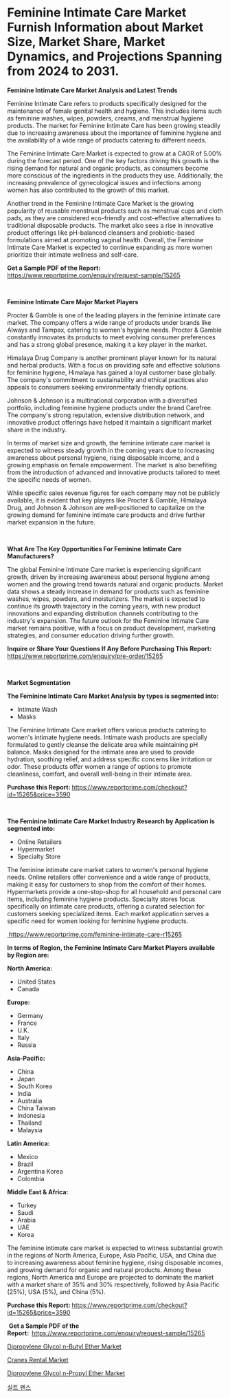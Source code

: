 <p><h1>Feminine Intimate Care Market Furnish Information about Market Size, Market Share, Market Dynamics, and Projections Spanning from 2024 to 2031.</h1></p><p><strong>Feminine Intimate Care Market Analysis and Latest Trends</strong></p>
<p><p>Feminine Intimate Care refers to products specifically designed for the maintenance of female genital health and hygiene. This includes items such as feminine washes, wipes, powders, creams, and menstrual hygiene products. The market for Feminine Intimate Care has been growing steadily due to increasing awareness about the importance of feminine hygiene and the availability of a wide range of products catering to different needs.</p><p>The Feminine Intimate Care Market is expected to grow at a CAGR of 5.00% during the forecast period. One of the key factors driving this growth is the rising demand for natural and organic products, as consumers become more conscious of the ingredients in the products they use. Additionally, the increasing prevalence of gynecological issues and infections among women has also contributed to the growth of this market.</p><p>Another trend in the Feminine Intimate Care Market is the growing popularity of reusable menstrual products such as menstrual cups and cloth pads, as they are considered eco-friendly and cost-effective alternatives to traditional disposable products. The market also sees a rise in innovative product offerings like pH-balanced cleansers and probiotic-based formulations aimed at promoting vaginal health. Overall, the Feminine Intimate Care Market is expected to continue expanding as more women prioritize their intimate wellness and self-care.</p></p>
<p><strong>Get a Sample PDF of the Report:&nbsp;</strong> <a href="https://www.reportprime.com/enquiry/request-sample/15265">https://www.reportprime.com/enquiry/request-sample/15265</a></p>
<p>&nbsp;</p>
<p><strong>Feminine Intimate Care Major Market Players</strong></p>
<p><p>Procter & Gamble is one of the leading players in the feminine intimate care market. The company offers a wide range of products under brands like Always and Tampax, catering to women's hygiene needs. Procter & Gamble constantly innovates its products to meet evolving consumer preferences and has a strong global presence, making it a key player in the market.</p><p>Himalaya Drug Company is another prominent player known for its natural and herbal products. With a focus on providing safe and effective solutions for feminine hygiene, Himalaya has gained a loyal customer base globally. The company's commitment to sustainability and ethical practices also appeals to consumers seeking environmentally friendly options.</p><p>Johnson & Johnson is a multinational corporation with a diversified portfolio, including feminine hygiene products under the brand Carefree. The company's strong reputation, extensive distribution network, and innovative product offerings have helped it maintain a significant market share in the industry.</p><p>In terms of market size and growth, the feminine intimate care market is expected to witness steady growth in the coming years due to increasing awareness about personal hygiene, rising disposable income, and a growing emphasis on female empowerment. The market is also benefiting from the introduction of advanced and innovative products tailored to meet the specific needs of women.</p><p>While specific sales revenue figures for each company may not be publicly available, it is evident that key players like Procter & Gamble, Himalaya Drug, and Johnson & Johnson are well-positioned to capitalize on the growing demand for feminine intimate care products and drive further market expansion in the future.</p></p>
<p>&nbsp;</p>
<p><strong>What Are The Key Opportunities For Feminine Intimate Care Manufacturers?</strong></p>
<p><p>The global Feminine Intimate Care market is experiencing significant growth, driven by increasing awareness about personal hygiene among women and the growing trend towards natural and organic products. Market data shows a steady increase in demand for products such as feminine washes, wipes, powders, and moisturizers. The market is expected to continue its growth trajectory in the coming years, with new product innovations and expanding distribution channels contributing to the industry's expansion. The future outlook for the Feminine Intimate Care market remains positive, with a focus on product development, marketing strategies, and consumer education driving further growth.</p></p>
<p><strong>Inquire or Share Your Questions If Any Before Purchasing This Report:</strong> <a href="https://www.reportprime.com/enquiry/pre-order/15265">https://www.reportprime.com/enquiry/pre-order/15265</a></p>
<p>&nbsp;</p>
<p><strong>Market Segmentation</strong></p>
<p><strong>The Feminine Intimate Care Market Analysis by types is segmented into:</strong></p>
<p><ul><li>Intimate Wash</li><li>Masks</li></ul></p>
<p><p>The Feminine Intimate Care market offers various products catering to women's intimate hygiene needs. Intimate wash products are specially formulated to gently cleanse the delicate area while maintaining pH balance. Masks designed for the intimate area are used to provide hydration, soothing relief, and address specific concerns like irritation or odor. These products offer women a range of options to promote cleanliness, comfort, and overall well-being in their intimate area.</p></p>
<p><strong>Purchase this Report:&nbsp;</strong><a href="https://www.reportprime.com/checkout?id=15265&price=3590">https://www.reportprime.com/checkout?id=15265&price=3590</a></p>
<p>&nbsp;</p>
<p><strong>The Feminine Intimate Care Market Industry Research by Application is segmented into:</strong></p>
<p><ul><li>Online Retailers</li><li>Hypermarket</li><li>Specialty Store</li></ul></p>
<p><p>The feminine intimate care market caters to women's personal hygiene needs. Online retailers offer convenience and a wide range of products, making it easy for customers to shop from the comfort of their homes. Hypermarkets provide a one-stop-shop for all household and personal care items, including feminine hygiene products. Specialty stores focus specifically on intimate care products, offering a curated selection for customers seeking specialized items. Each market application serves a specific need for women looking for feminine hygiene products.</p></p>
<p><a href="https://www.reportprime.com/feminine-intimate-care-r15265">&nbsp;https://www.reportprime.com/feminine-intimate-care-r15265</a></p>
<p><strong>In terms of Region, the Feminine Intimate Care Market Players available by Region are:</strong></p>
<p>
    <p> <strong> North America: </strong>
        <ul>
            <li>United States</li>
            <li>Canada</li>
        </ul>
        </p> 
    <p> <strong> Europe: </strong>
        <ul>
            <li>Germany</li>
            <li>France</li>
            <li>U.K.</li>
            <li>Italy</li>
            <li>Russia</li>
        </ul>
        </p> 
    <p> <strong> Asia-Pacific: </strong>
        <ul>
            <li>China</li>
            <li>Japan</li>
            <li>South Korea</li>
            <li>India</li>
            <li>Australia</li>
            <li>China Taiwan</li>
            <li>Indonesia</li>
            <li>Thailand</li>
            <li>Malaysia</li>
        </ul>
        </p> 
    <p> <strong> Latin America: </strong>
        <ul>
            <li>Mexico</li>
            <li>Brazil</li>
            <li>Argentina Korea</li>
            <li>Colombia</li>
        </ul>
        </p> 
    <p> <strong> Middle East & Africa: </strong>
        <ul>
            <li>Turkey</li>
            <li>Saudi</li>
            <li>Arabia</li>
            <li>UAE</li>
            <li>Korea</li>
        </ul>
    </p>
    </p>
<p><p>The feminine intimate care market is expected to witness substantial growth in the regions of North America, Europe, Asia Pacific, USA, and China due to increasing awareness about feminine hygiene, rising disposable incomes, and growing demand for organic and natural products. Among these regions, North America and Europe are projected to dominate the market with a market share of 35% and 30% respectively, followed by Asia Pacific (25%), USA (5%), and China (5%).</p></p>
<p><strong>Purchase this Report: </strong><a href="https://www.reportprime.com/checkout?id=15265&price=3590">https://www.reportprime.com/checkout?id=15265&price=3590</a></p>
<p>&nbsp;<strong>Get a Sample PDF of the Report:&nbsp;&nbsp;</strong><a href="https://www.reportprime.com/enquiry/request-sample/15265">https://www.reportprime.com/enquiry/request-sample/15265</a></p>
<p><strong></strong></p>
<p><p><a href="https://www.linkedin.com/pulse/dipropylene-glycol-n-butyl-ether-market-offers-provide-cjnte?trackingId=PKlZOftrN%2FHj04Cy4qpecQ%3D%3D">Dipropylene Glycol n-Butyl Ether Market</a></p><p><a href="https://github.com/JameTravis/Market-Research-Report-List-4/blob/main/cranes-rental-market.md">Cranes Rental Market</a></p><p><a href="https://www.linkedin.com/pulse/dipropylene-glycol-n-propyl-ether-market-offers-provide-etyze?trackingId=jnkFrzioIWXUP0ZgXwE0Gw%3D%3D">Dipropylene Glycol n-Propyl Ether Market</a></p><p><a href="https://medium.com/@sherlock567567/%EC%8B%A4%ED%8A%B8-%ED%8E%9C%EC%8A%A4-%EC%8B%9C%EC%9E%A5-%EA%B2%BD%EC%9F%81-%EB%B6%84%EC%84%9D-%EC%8B%9C%EC%9E%A5-%ED%8A%B8%EB%A0%8C%EB%93%9C-%EB%B0%8F-2031%EB%85%84%EA%B9%8C%EC%A7%80%EC%9D%98-%EC%98%88%EC%B8%A1-bb07dcd99472">실트 펜스</a></p></p>